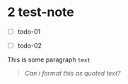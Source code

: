 # 2 test-note

- [ ] todo-01

- [ ] todo-02

This is some paragraph `text`

> _Can i format this as quoted text?_